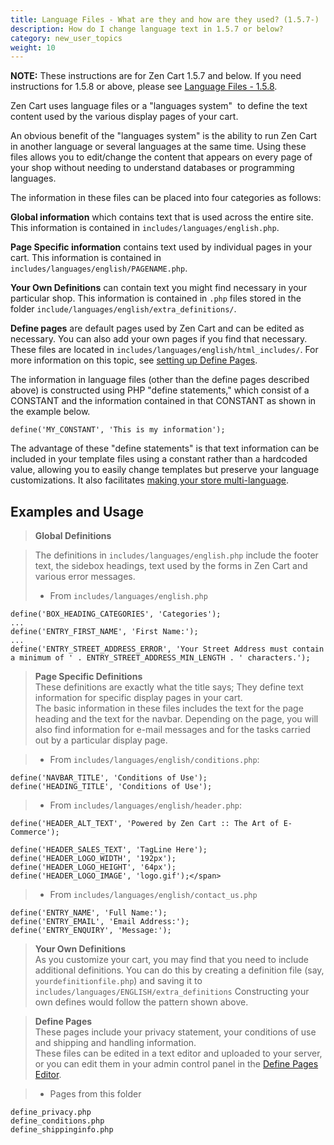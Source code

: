 ```yaml
---
title: Language Files - What are they and how are they used? (1.5.7-)
description: How do I change language text in 1.5.7 or below? 
category: new_user_topics
weight: 10
---
```


**NOTE:** These instructions are for Zen Cart 1.5.7 and below. If you need instructions for 1.5.8 or above, please see [Language Files - 1.5.8](/user/new_user_topics/language_files/). 

Zen Cart uses language files or a "languages system"  to define the text content used by the various display pages of your cart.  

An obvious benefit of the "languages system" is the ability to run Zen Cart in another language or several languages at the same time. Using these files allows you to edit/change the content that appears on every page of your shop without needing to understand databases or programming languages.  

The information in these files can be placed into four categories as follows:  

**Global information** which contains text that is used across the entire site. This information is contained in `includes/languages/english.php`.  

**Page Specific information** contains text used by individual pages in your cart. This information is contained in `includes/languages/english/PAGENAME.php`. 

**Your Own Definitions** can contain text you might find necessary in your particular shop. This information is contained in `.php` files stored in the folder 
`include/languages/english/extra_definitions/`.

**Define pages** are default pages used by Zen Cart and can be edited as necessary. You can also add your own pages if you find that necessary. These files are located in `includes/languages/english/html_includes/`.  For more information on this topic, see [setting up Define Pages](/user/new_user_topics/setting_up_define_pages). 

The information in language files (other than the define pages described above) is constructed using PHP "define statements," which consist of a CONSTANT and the information contained in that CONSTANT as shown in the example below.  

```
define('MY_CONSTANT', 'This is my information');
```

The advantage of these "define statements" is that text information can be included in your template files using a constant rather than a hardcoded value, 
allowing you to easily change templates but preserve your language customizations.  It also facilitates [making your store multi-language](/user/localization/languages/).

## **Examples and Usage**

> **Global Definitions**

> The definitions in `includes/languages/english.php` include the footer text, the sidebox headings, text used by the forms in Zen Cart and various error messages.  
> 
> *   From `includes/languages/english.php`

```
define('BOX_HEADING_CATEGORIES', 'Categories');
...
define('ENTRY_FIRST_NAME', 'First Name:');
... 
define('ENTRY_STREET_ADDRESS_ERROR', 'Your Street Address must contain a minimum of ' . ENTRY_STREET_ADDRESS_MIN_LENGTH . ' characters.');
```

> **Page Specific Definitions**  
> These definitions are exactly what the title says; They define text information for specific display pages in your cart.  
> The basic information in these files includes the text for the page heading and the text for the navbar. Depending on the page, you will also find information for e-mail messages and for the tasks carried out by a particular display page.  

> *   From `includes/languages/english/conditions.php`:

```
define('NAVBAR_TITLE', 'Conditions of Use');
define('HEADING_TITLE', 'Conditions of Use');
```

> *   From `includes/languages/english/header.php`:
```
define('HEADER_ALT_TEXT', 'Powered by Zen Cart :: The Art of E-Commerce');
```

```
define('HEADER_SALES_TEXT', 'TagLine Here');  
define('HEADER_LOGO_WIDTH', '192px');  
define('HEADER_LOGO_HEIGHT', '64px');  
define('HEADER_LOGO_IMAGE', 'logo.gif');</span>
```
> 
> *   From `includes/languages/english/contact_us.php`
```
define('ENTRY_NAME', 'Full Name:');
define('ENTRY_EMAIL', 'Email Address:');
define('ENTRY_ENQUIRY', 'Message:');
```


> **Your Own Definitions**  
> As you customize your cart, you may find that you need to include additional definitions. You can do this by creating a definition file (say, `yourdefinitionfile.php`) and saving it to `includes/languages/ENGLISH/extra_definitions`
Constructing your own defines would follow the pattern shown above.  

> **Define Pages**  
> These pages include your privacy statement, your conditions of use and shipping and handling information.  
> These files can be edited in a text editor and uploaded to your server, or you can edit them in your admin control panel in the [Define Pages Editor](/user/admin_pages/tools/define_pages/). 

> *   Pages from this folder

```
define_privacy.php  
define_conditions.php  
define_shippinginfo.php
```

